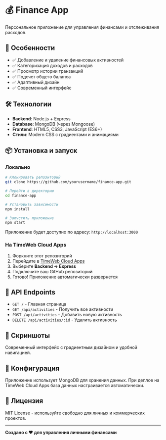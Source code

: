 # 💰 Finance App

Персональное приложение для управления финансами и отслеживания расходов.

## 🚀 Особенности

- ✅ Добавление и удаление финансовых активностей
- ✅ Категоризация доходов и расходов  
- ✅ Просмотр истории транзакций
- ✅ Подсчет общего баланса
- ✅ Адаптивный дизайн
- ✅ Современный интерфейс

## 🛠 Технологии

- **Backend**: Node.js + Express
- **Database**: MongoDB (через Mongoose)
- **Frontend**: HTML5, CSS3, JavaScript (ES6+)
- **Стили**: Modern CSS с градиентами и анимациями

## 📦 Установка и запуск

### Локально

```bash
# Клонировать репозиторий
git clone https://github.com/yourusername/finance-app.git

# Перейти в директорию
cd finance-app

# Установить зависимости  
npm install

# Запустить приложение
npm start
```

Приложение будет доступно по адресу: `http://localhost:3000`

### На TimeWeb Cloud Apps

1. Форкните этот репозиторий
2. Перейдите в [TimeWeb Cloud Apps](https://timeweb.cloud/services/apps)
3. Выберите **Backend → Express**
4. Подключите ваш GitHub репозиторий
5. Готово! Приложение автоматически развернется

## 🎯 API Endpoints

- `GET /` - Главная страница
- `GET /api/activities` - Получить все активности
- `POST /api/activities` - Добавить новую активность
- `DELETE /api/activities/:id` - Удалить активность

## 📱 Скриншоты

Современный интерфейс с градиентным дизайном и удобной навигацией.

## 🔧 Конфигурация

Приложение использует MongoDB для хранения данных. При деплое на TimeWeb Cloud Apps база данных настраивается автоматически.

## 📄 Лицензия

MIT License - используйте свободно для личных и коммерческих проектов.

---

**Создано с ❤️ для управления личными финансами** 